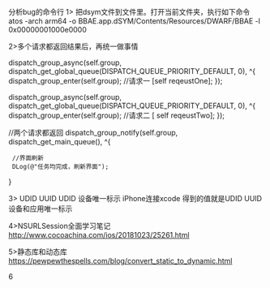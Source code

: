  分析bug的命令行
 1> 把dsym文件到文件里。打开当前文件夹，执行如下命令
atos -arch arm64 -o BBAE.app.dSYM/Contents/Resources/DWARF/BBAE -l 
0x00000001000e0000

2>多个请求都返回结果后，再统一做事情

dispatch_group_async(self.group, dispatch_get_global_queue(DISPATCH_QUEUE_PRIORITY_DEFAULT, 0), ^{
dispatch_group_enter(self.group);
      //请求一
      [self reqeustOne];
});

dispatch_group_async(self.group, dispatch_get_global_queue(DISPATCH_QUEUE_PRIORITY_DEFAULT, 0), ^{
dispatch_group_enter(self.group);
    //请求二
   [ self reqeustTwo];
});

//两个请求都返回
dispatch_group_notify(self.group, dispatch_get_main_queue(), ^{

     //界面刷新
     DLog(@"任务均完成，刷新界面");

}


3> UDID UUID
UDID 设备唯一标示  iPhone连接xcode 得到的值就是UDID
UUID 设备和应用唯一标示 

4>NSURLSession全面学习笔记
http://www.cocoachina.com/ios/20181023/25261.html

5>静态库和动态库
https://pewpewthespells.com/blog/convert_static_to_dynamic.html


6























